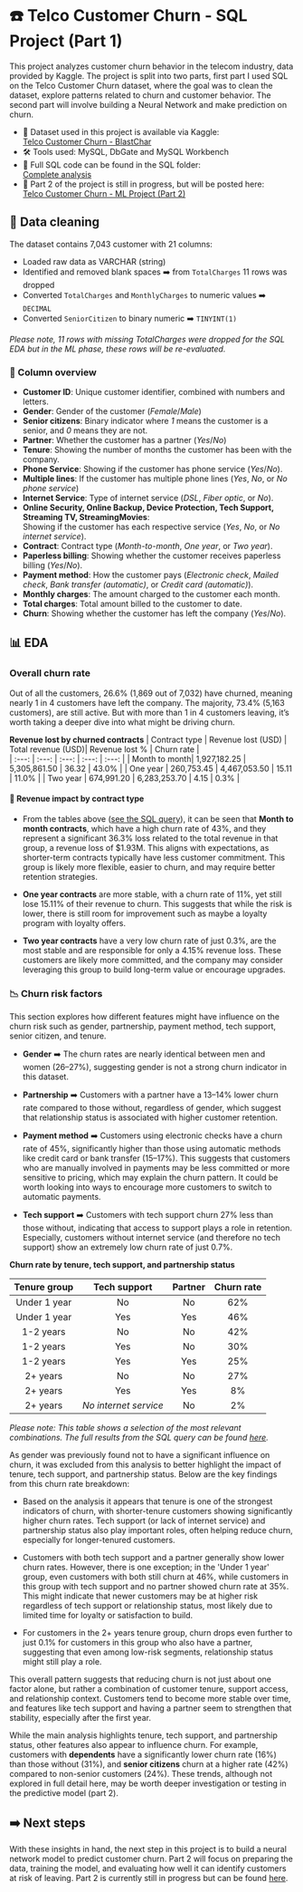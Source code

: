 # :phone: Telco Customer Churn - SQL Project (Part 1)

This project analyzes customer churn behavior in the telecom industry, data provided by Kaggle. The project is split into two parts, first part I used SQL on the Telco Customer Churn dataset, where the goal was to clean the dataset, explore patterns related to churn and customer behavior. The second part will involve building a Neural Network and make prediction on churn.

- 📂 Dataset used in this project is available via Kaggle: \
 <a href="https://www.kaggle.com/datasets/blastchar/telco-customer-churn"> Telco Customer Churn - BlastChar </a>
- 🛠️ Tools used: MySQL, DbGate and MySQL Workbench
- 📗 Full SQL code can be found in the SQL folder: \
  [Complete analysis](SQL/complete_analysis.sql)
- :pushpin: Part 2 of the project is still in progress, but will be posted here:\
[Telco Customer Churn - ML Project (Part 2)](https://github.com/DianaSCristensen/Telco-Customer-Churn-ML-Project)
  
## 🧹 Data cleaning
The dataset contains 7,043 customer with 21 columns:

- Loaded raw data as VARCHAR (string) 
- Identified and removed blank spaces ➡️ from `TotalCharges` 11 rows was dropped
- Converted `TotalCharges` and `MonthlyCharges` to numeric values ➡️ `DECIMAL`
- Converted `SeniorCitizen` to binary numeric  ➡️ `TINYINT(1)`
  
*Please note, 11 rows with missing TotalCharges were dropped for the SQL EDA but in the ML phase, these rows will be re-evaluated.*
  
### 🔎 Column overview

- **Customer ID**: Unique customer identifier, combined with numbers and letters. 
- **Gender**: Gender of the customer (*Female*/*Male*)
- **Senior citizens**: Binary indicator where *1* means the customer is a senior, and *0* means they are not.
- **Partner**: Whether the customer has a partner (*Yes*/*No*)
- **Tenure**: Showing the number of months the customer has been with the company. 
- **Phone Service**: Showing if the customer has phone service (*Yes*/*No*).
- **Multiple lines**: If the customer has multiple phone lines (*Yes*, *No*, or *No phone service*)
- **Internet Service**: Type of internet service (*DSL*, *Fiber optic*, or *No*).
- **Online Security, Online Backup, Device Protection, Tech Support, Streaming TV, StreamingMovies**: \
  Showing if the customer has each respective service (*Yes*, *No*, or *No internet service*).
- **Contract**: Contract type (*Month-to-month*, *One year*, or *Two year*).
- **Paperless billing**: Showing whether the customer receives paperless billing (*Yes*/*No*).
- **Payment method**: How the customer pays (*Electronic check*, *Mailed check*, *Bank transfer (automatic)*, or *Credit card (automatic)*).
- **Monthly charges**: The amount charged to the customer each month.
- **Total charges**: Total amount billed to the customer to date.
- **Churn**: Showing whether the customer has left the company (*Yes*/*No*).

## :bar_chart: EDA 

### Overall churn rate 

Out of all the customers, 26.6% (1,869 out of 7,032) have churned, meaning nearly 1 in 4 customers have left the company. The majority, 73.4% (5,163 customers), are still active. But with more than 1 in 4 customers leaving, it’s worth taking a deeper dive into what might be driving churn.


**Revenue lost by churned contracts**
| Contract type | Revenue lost (USD)  | Total revenue (USD)|   Revenue lost %   | Churn rate  |       
|    :---:      |        :---:        |     :---:          |      :---:         |     :---:   |
| Month to month|     1,927,182.25    |   5,305,861.50     |       36.32        |      43.0%  |
| One year      |     260,753.45      |   4,467,053.50     |       15.11        |      11.0%  |
| Two year      |     674,991.20      |   6,283,253.70     |        4.15        |       0.3%  |

#### 💸 Revenue impact by contract type

- From the tables above ([see the SQL query](SQL/Revenue_lost.sql)), it can be seen that **Month to month contracts**, which have a high churn rate of 43%, and they represent a significant 36.3% loss related to the total revenue in that group, a revenue loss of $1.93M. This aligns with expectations, as shorter-term contracts typically have less customer commitment. This group is likely more flexible, easier to churn, and may require better retention strategies. 

- **One year contracts** are more stable, with a churn rate of 11%, yet still lose 15.11% of their revenue to churn. This suggests that while the risk is lower, there is still room for improvement such as maybe a loyalty program with loyalty offers. 

- **Two year contracts** have a very low churn rate of just 0.3%, are the most stable and are responsible for only a 4.15% revenue loss. These customers are likely more committed, and the company may consider leveraging this group to build long-term value or encourage upgrades.

### :chart_with_downwards_trend: Churn risk factors

This section explores how different features might have influence on the churn risk such as gender, partnership, payment method, tech support, senior citizen, and tenure. 

- **Gender** ➡️ The churn rates are nearly identical between men and women (26–27%), suggesting gender is not a strong churn indicator in this dataset.
  
- **Partnership** ➡️ Customers with a partner have a 13–14% lower churn rate compared to those without, regardless of gender, which suggest that relationship status is associated with higher customer retention. 
  
- **Payment method** ➡️ Customers using electronic checks have a churn rate of 45%, significantly higher than those using automatic methods like credit card or bank transfer (15–17%). This suggests that customers who are manually involved in payments may be less committed or more sensitive to pricing, which may explain the churn pattern. It could be worth looking into ways to encourage more customers to switch to automatic payments. 
  
- **Tech support** ➡️ Customers with tech support churn 27% less than those without, indicating that access to support plays a role in retention. Especially, customers without internet service (and therefore no tech support) show an extremely low churn rate of just 0.7%.

**Churn rate by tenure, tech support, and partnership status**

| Tenure group   | Tech support         | Partner | Churn rate |
| :---:          |        :---:         |  :---:  |    :---:   |
| Under 1 year   | No                   | No      | 62%        |
| Under 1 year   | Yes                  | Yes     | 46%        |
| 1-2 years      | No                   | No      | 42%        |
| 1-2 years      | Yes                  | No      | 30%        |
| 1-2 years      | Yes                  | Yes     | 25%        |
| 2+ years       | No                   | No      | 27%        |
| 2+ years       | Yes                  | Yes     | 8%         |
| 2+ years       |*No internet service* | No      | 2%         |

*Please note: This table shows a selection of the most relevant combinations. The full results from the SQL query can be found [here](SQL/Churn_by_tenure_techsupport_partner.sql).* 

As gender was previously found not to have a significant influence on churn, it was excluded from this analysis to better highlight the impact of tenure, tech support, and partnership status. Below are the key findings from this churn rate breakdown:

- Based on the analysis it appears that tenure is one of the strongest indicators of churn, with shorter-tenure customers showing significantly higher churn rates. Tech support (or lack of internet service) and partnership status also play important roles, often helping reduce churn, especially for longer-tenured customers.

- Customers with both tech support and a partner generally show lower churn rates. However, there is one exception; in the 'Under 1 year' group, even customers with both still churn at 46%, while customers in this group with tech support and no partner showed churn rate at 35%. This might indicate that newer customers may be at higher risk regardless of tech support or relationship status, most likely due to limited time for loyalty or satisfaction to build.

- For customers in the 2+ years tenure group, churn drops even further to just 0.1% for customers in this group who also have a partner, suggesting that even among low-risk segments, relationship status might still play a role.
  
This overall pattern suggests that reducing churn is not just about one factor alone, but rather a combination of customer tenure, support access, and relationship context. Customers tend to become more stable over time, and features like tech support and having a partner seem to strengthen that stability, especially after the first year.

While the main analysis highlights tenure, tech support, and partnership status, other features also appear to influence churn. For example, customers with **dependents** have a significantly lower churn rate (16%) than those without (31%), and **senior citizens** churn at a higher rate (42%) compared to non-senior customers (24%). These trends, although not explored in full detail here, may be worth deeper investigation or testing in the predictive model (part 2).

## ➡️ Next steps
With these insights in hand, the next step in this project is to build a neural network model to predict customer churn. Part 2 will focus on preparing the data, training the model, and evaluating how well it can identify customers at risk of leaving. Part 2 is currently still in progress but can be found [here](https://github.com/DianaSCristensen/Telco-Customer-Churn-ML-Project).


